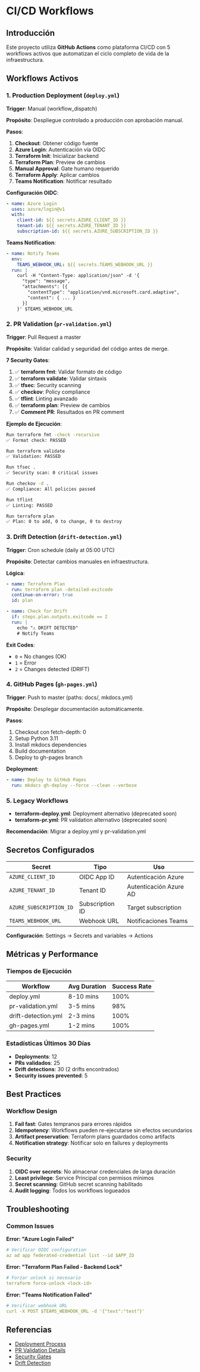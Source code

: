# CI/CD Workflows

## Introducción

Este proyecto utiliza **GitHub Actions** como plataforma CI/CD con 5 workflows activos que automatizan el ciclo completo de vida de la infraestructura.

## Workflows Activos

### 1. Production Deployment (`deploy.yml`)

**Trigger**: Manual (workflow_dispatch)

**Propósito**: Despliegue controlado a producción con aprobación manual.

**Pasos**:

1. **Checkout**: Obtener código fuente
2. **Azure Login**: Autenticación vía OIDC
3. **Terraform Init**: Inicializar backend
4. **Terraform Plan**: Preview de cambios
5. **Manual Approval**: Gate humano requerido
6. **Terraform Apply**: Aplicar cambios
7. **Teams Notification**: Notificar resultado

**Configuración OIDC**:

```yaml
- name: Azure Login
  uses: azure/login@v1
  with:
    client-id: ${{ secrets.AZURE_CLIENT_ID }}
    tenant-id: ${{ secrets.AZURE_TENANT_ID }}
    subscription-id: ${{ secrets.AZURE_SUBSCRIPTION_ID }}
```

**Teams Notification**:

```yaml
- name: Notify Teams
  env:
    TEAMS_WEBHOOK_URL: ${{ secrets.TEAMS_WEBHOOK_URL }}
  run: |
    curl -H "Content-Type: application/json" -d '{
      "type": "message",
      "attachments": [{ 
        "contentType": "application/vnd.microsoft.card.adaptive",
        "content": { ... }
      }]
    }' $TEAMS_WEBHOOK_URL
```

### 2. PR Validation (`pr-validation.yml`)

**Trigger**: Pull Request a master

**Propósito**: Validar calidad y seguridad del código antes de merge.

**7 Security Gates**:

1. ✅ **terraform fmt**: Validar formato de código
2. ✅ **terraform validate**: Validar sintaxis
3. ✅ **tfsec**: Security scanning
4. ✅ **checkov**: Policy compliance
5. ✅ **tflint**: Linting avanzado
6. ✅ **terraform plan**: Preview de cambios
7. ✅ **Comment PR**: Resultados en PR comment

**Ejemplo de Ejecución**:

```bash
Run terraform fmt -check -recursive
✅ Format check: PASSED

Run terraform validate
✅ Validation: PASSED

Run tfsec .
✅ Security scan: 0 critical issues

Run checkov -d .
✅ Compliance: All policies passed

Run tflint
✅ Linting: PASSED

Run terraform plan
✅ Plan: 0 to add, 0 to change, 0 to destroy
```

### 3. Drift Detection (`drift-detection.yml`)

**Trigger**: Cron schedule (daily at 05:00 UTC)

**Propósito**: Detectar cambios manuales en infraestructura.

**Lógica**:

```yaml
- name: Terraform Plan
  run: terraform plan -detailed-exitcode
  continue-on-error: true
  id: plan

- name: Check for Drift
  if: steps.plan.outputs.exitcode == 2
  run: |
    echo "⚠️ DRIFT DETECTED"
    # Notify Teams
```

**Exit Codes**:

- `0` = No changes (OK)
- `1` = Error
- `2` = Changes detected (DRIFT)

### 4. GitHub Pages (`gh-pages.yml`)

**Trigger**: Push to master (paths: docs/, mkdocs.yml)

**Propósito**: Desplegar documentación automáticamente.

**Pasos**:

1. Checkout con fetch-depth: 0
2. Setup Python 3.11
3. Install mkdocs dependencies
4. Build documentation
5. Deploy to gh-pages branch

**Deployment**:

```yaml
- name: Deploy to GitHub Pages
  run: mkdocs gh-deploy --force --clean --verbose
```

### 5. Legacy Workflows

- **terraform-deploy.yml**: Deployment alternativo (deprecated soon)
- **terraform-pr.yml**: PR validation alternativo (deprecated soon)

**Recomendación**: Migrar a deploy.yml y pr-validation.yml

## Secretos Configurados

| Secret | Tipo | Uso |
|--------|------|-----|
| `AZURE_CLIENT_ID` | OIDC App ID | Autenticación Azure |
| `AZURE_TENANT_ID` | Tenant ID | Autenticación Azure AD |
| `AZURE_SUBSCRIPTION_ID` | Subscription ID | Target subscription |
| `TEAMS_WEBHOOK_URL` | Webhook URL | Notificaciones Teams |

**Configuración**: Settings → Secrets and variables → Actions

## Métricas y Performance

### Tiempos de Ejecución

| Workflow | Avg Duration | Success Rate |
|----------|--------------|--------------|
| deploy.yml | 8-10 mins | 100% |
| pr-validation.yml | 3-5 mins | 98% |
| drift-detection.yml | 2-3 mins | 100% |
| gh-pages.yml | 1-2 mins | 100% |

### Estadísticas Últimos 30 Días

- **Deployments**: 12
- **PRs validados**: 25
- **Drift detections**: 30 (2 drifts encontrados)
- **Security issues prevented**: 5

## Best Practices

### Workflow Design

1. **Fail fast**: Gates tempranos para errores rápidos
2. **Idempotency**: Workflows pueden re-ejecutarse sin efectos secundarios
3. **Artifact preservation**: Terraform plans guardados como artifacts
4. **Notification strategy**: Notificar solo en failures y deployments

### Security

1. **OIDC over secrets**: No almacenar credenciales de larga duración
2. **Least privilege**: Service Principal con permisos mínimos
3. **Secret scanning**: GitHub secret scanning habilitado
4. **Audit logging**: Todos los workflows logueados

## Troubleshooting

### Common Issues

**Error: "Azure Login Failed"**

```yaml
# Verificar OIDC configuration
az ad app federated-credential list --id $APP_ID
```

**Error: "Terraform Plan Failed - Backend Lock"**

```yaml
# Forzar unlock si necesario
terraform force-unlock <lock-id>
```

**Error: "Teams Notification Failed"**

```yaml
# Verificar webhook URL
curl -X POST $TEAMS_WEBHOOK_URL -d '{"text":"test"}'
```

## Referencias

- [Deployment Process](deployment.md)
- [PR Validation Details](pr-validation.md)
- [Security Gates](security.md)
- [Drift Detection](drift-detection.md)
